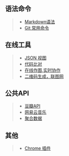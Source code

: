 ## 语法命令

>+ [Markdown语法](./Markdown/README.md)
>+ [Git 常用命令](./Git/README.md)

## 在线工具
>+ [JSON 视图](http://www.bejson.com/jsonviewernew/)
>+ [代码比对](http://tool.oschina.net/diff/)
>+ [在线作图,实时协作](https://www.processon.com/)
>+ [二维码生成，联图网](http://www.liantu.com/)

## 公共API
>+ [豆瓣API](https://developers.douban.com/wiki/?title=guide)
>+ [网易云音乐](https://binaryify.github.io/NeteaseCloudMusicApi/#/)
>+ [聚合数据](https://www.juhe.cn/)

## 其他
>+ [Chrome 插件](./Chrome-plugin/README.md)
